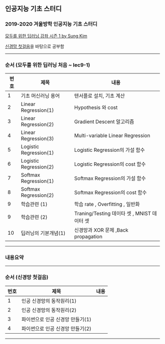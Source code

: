 ## 인공지능 기초 스터디

### 2019-2020 겨울방학 인공지능 기초 스터디 
[모두를 위한 딥러닝 강좌 시즌 1 by Sung Kim](https://www.youtube.com/playlist?list=PLlMkM4tgfjnLSOjrEJN31gZATbcj_MpUm) 

[신경망 첫걸음](http://www.hanbit.co.kr/store/books/look.php?p_code=B1910379076)을 바탕으로 공부함 

<hr>

### 순서 (모두를 위한 딥러닝 처음 ~ lec9-1)

번호|제목|내용
-|-|-
1|기초 머신러닝 용어|텐서플로 설치, 기초 계산
2|Linear Regression(1)|Hypothesis 와 cost 
3|Linear Regression(2)|Gradient Descent 알고리즘
4|Linear Regression(3)|Multi-variable Linear Regression
5|Logistic Regression(1)|Logistic Regression의 가설 함수
6|Logistic Regression(2)|Logistic Regression의 cost 함수
7|Softmax Regression(1)|Softmax Regression의 가설 함수
8|Softmax Regression(2)|Softmax Regression의 cost 함수
9|학습관련 (1)|학습 rate , Overfitting , 일반화 
9|학습관련 (2)|Traning/Testing 데이타 셋 , MNIST 데이터 셋
10|딥러닝의 기본개념(1)| 신경망과 XOR 문제 ,Back propagation


<hr>

### 내용요약


<hr>

### 순서 (신경망 첫걸음)

번호|제목|내용
-|-|-
1|인공 신경망의 동작원리(1)|
2|인공 신경망의 동작원리(2)| 
3|파이썬으로 인공 신경망 만들기(1)|
4|파이썬으로 인공 신경망 만들기(2)|

<hr>

### 



